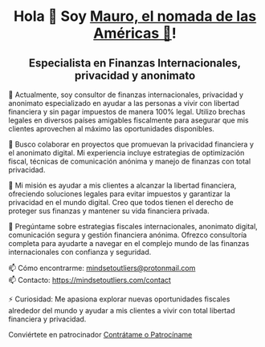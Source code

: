 <h1 align="center">
  Hola 👋 Soy <a href="#">Mauro, el nomada de las Américas 💼</a>!
</h1> 
<h2 align="center">Especialista en Finanzas Internacionales, privacidad y anonimato </h2>

💼 Actualmente, soy consultor de finanzas internacionales, privacidad y anonimato especializado en ayudar a las personas a vivir con libertad financiera y sin pagar impuestos de manera 100% legal. Utilizo brechas legales en diversos países amigables fiscalmente para asegurar que mis clientes aprovechen al máximo las oportunidades disponibles.

🚀 Busco colaborar en proyectos que promuevan la privacidad financiera y el anonimato digital. Mi experiencia incluye estrategias de optimización fiscal, técnicas de comunicación anónima y manejo de finanzas con total privacidad.

🌱 Mi misión es ayudar a mis clientes a alcanzar la libertad financiera, ofreciendo soluciones legales para evitar impuestos y garantizar la privacidad en el mundo digital. Creo que todos tienen el derecho de proteger sus finanzas y mantener su vida financiera privada.

💬 Pregúntame sobre estrategias fiscales internacionales, anonimato digital, comunicación segura y gestión financiera anónima. Ofrezco consultoría completa para ayudarte a navegar en el complejo mundo de las finanzas internacionales con confianza y seguridad.

📫 Cómo encontrarme: mindsetoutliers@protonmail.com <br>
📫 Contacto: https://mindsetoutliers.com/contact 

⚡ Curiosidad: Me apasiona explorar nuevas oportunidades fiscales alrededor del mundo y ayudar a mis clientes a vivir con total libertad financiera y privacidad.

Conviértete en patrocinador <a href="https://github.com/sponsors/Mauro-el-Nomada">Contrátame o Patrocíname</a>

<br><br>
